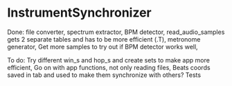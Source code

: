 # InstrumentSynchronizer

Done: 
    file converter, 
    spectrum extractor, 
    BPM detector, 
    read_audio_samples gets 2 separate tables and has to be more efficient (.T),
    metronome generator,
    Get more samples to try out if BPM detector works well, 

To do: 
    Try different win_s and hop_s and create sets to make app more efficient, 
    Go on with app functions, not only reading files,
    Beats coords saved in tab and used to make them synchronize with others? 
    Tests
    